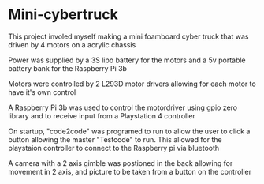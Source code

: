 # Mini-cybertruck

This project involed myself making a mini foamboard cyber truck that was driven by 4 motors on a acrylic chassis

Power was supplied by a 3S lipo battery for the motors and a 5v portable battery bank for the Raspberry Pi 3b

Motors were controlled by 2 L293D motor drivers allowing for each motor to have it's own control

A Raspberry Pi 3b was used to control the motordriver using gpio zero library and to receive input from a Playstation 4 controller

On startup, "code2code" was programed to run to allow the user to click a button allowing the master "Testcode" to run. This allowed for the playstaion  controller to connect to the Raspberry pi via bluetooth

A camera with a 2 axis gimble was postioned in the back allowing for movement in 2 axis, and picture to be taken from a button on the controller
